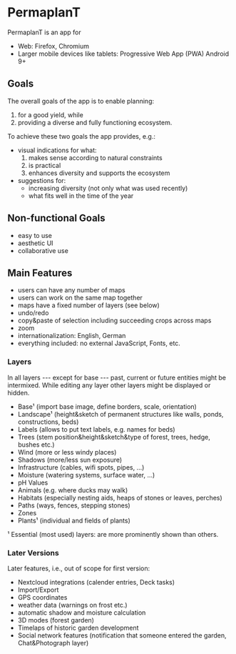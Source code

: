 # PermaplanT

PermaplanT is an app for

- Web: Firefox, Chromium
- Larger mobile devices like tablets: Progressive Web App (PWA) Android 9+

## Goals

The overall goals of the app is to enable planning:

1. for a good yield, while
2. providing a diverse and fully functioning ecosystem.

To achieve these two goals the app provides, e.g.:

- visual indications for what:
  1. makes sense according to natural constraints
  2. is practical
  3. enhances diversity and supports the ecosystem
- suggestions for:
  - increasing diversity (not only what was used recently)
  - what fits well in the time of the year

## Non-functional Goals

- easy to use
- aesthetic UI
- collaborative use

## Main Features

- users can have any number of maps
- users can work on the same map together
- maps have a fixed number of layers (see below)
- undo/redo
- copy&paste of selection including succeeding crops across maps
- zoom
- internationalization: English, German
- everything included: no external JavaScript, Fonts, etc.

### Layers

In all layers --- except for base --- past, current or future entities might be intermixed.
While editing any layer other layers might be displayed or hidden.

- Base¹ (import base image, define borders, scale, orientation)
- Landscape¹ (height&sketch of permanent structures like walls, ponds, constructions, beds)
- Labels (allows to put text labels, e.g. names for beds)
- Trees (stem position&height&sketch&type of forest, trees, hedge, bushes etc.)
- Wind (more or less windy places)
- Shadows (more/less sun exposure)
- Infrastructure (cables, wifi spots, pipes, ...)
- Moisture (watering systems, surface water, ...)
- pH Values
- Animals (e.g. where ducks may walk)
- Habitats (especially nesting aids, heaps of stones or leaves, perches)
- Paths (ways, fences, stepping stones)
- Zones
- Plants¹ (individual and fields of plants)

¹ Essential (most used) layers: are more prominently shown than others.

### Later Versions

Later features, i.e., out of scope for first version:

- Nextcloud integrations (calender entries, Deck tasks)
- Import/Export
- GPS coordinates
- weather data (warnings on frost etc.)
- automatic shadow and moisture calculation
- 3D modes (forest garden)
- Timelaps of historic garden development
- Social network features (notification that someone entered the garden, Chat&Photograph layer)
